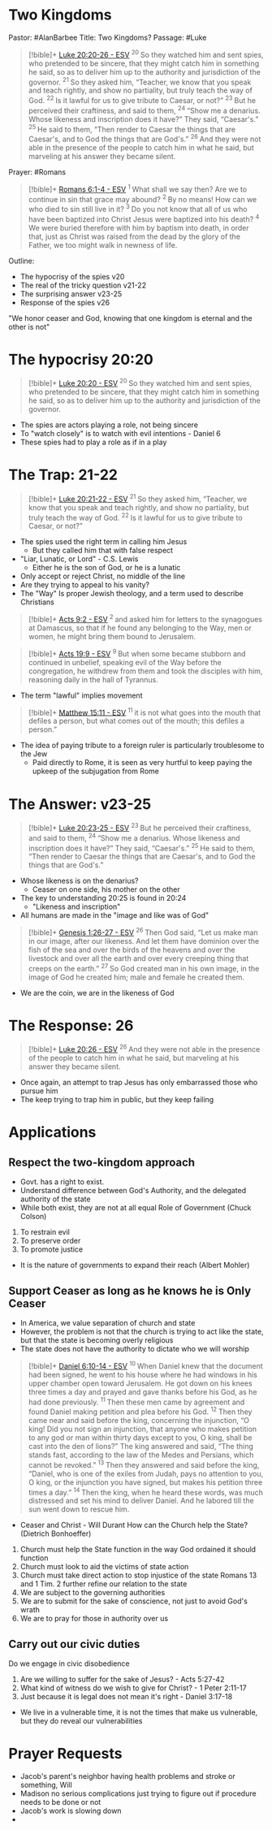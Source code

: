# Two Kingdoms
Pastor: #AlanBarbee
Title: Two Kingdoms?
Passage: #Luke

> [!bible]+ [Luke 20:20-26 - ESV](https://bolls.life/ESV/42/20/)
>  <sup> 20 </sup>So they watched him and sent spies, who pretended to be sincere, that they might catch him in something he said, so as to deliver him up to the authority and jurisdiction of the governor. <sup> 21 </sup>So they asked him, “Teacher, we know that you speak and teach rightly, and show no partiality,  but truly teach the way of God. <sup> 22 </sup>Is it lawful for us to give tribute to Caesar, or not?” <sup> 23 </sup>But he perceived their craftiness, and said to them, <sup> 24 </sup>“Show me a denarius.  Whose likeness and inscription does it have?” They said, “Caesar's.” <sup> 25 </sup>He said to them, “Then render to Caesar the things that are Caesar's, and to God the things that are God's.” <sup> 26 </sup>And they were not able in the presence of the people to catch him in what he said, but marveling at his answer they became silent.

Prayer: #Romans
> [!bible]+ [Romans 6:1-4 - ESV](https://bolls.life/ESV/45/6/)
>  <sup> 1 </sup>What shall we say then? Are we to continue in sin that grace may abound? <sup> 2 </sup>By no means! How can we who died to sin still live in it? <sup> 3 </sup>Do you not know that all of us who have been baptized into Christ Jesus were baptized into his death? <sup> 4 </sup>We were buried therefore with him by baptism into death, in order that, just as Christ was raised from the dead by the glory of the Father, we too might walk in newness of life.

Outline:
- The hypocrisy of the spies v20
- The real of the tricky question v21-22
- The surprising answer v23-25
- Response of the spies v26

"We honor ceaser and God, knowing that one kingdom is eternal and the other is not"

# The hypocrisy 20:20
> [!bible]+ [Luke 20:20 - ESV](https://bolls.life/ESV/42/20/)
>  <sup> 20 </sup>So they watched him and sent spies, who pretended to be sincere, that they might catch him in something he said, so as to deliver him up to the authority and jurisdiction of the governor.

- The spies are actors playing a role, not being sincere
- To "watch closely" is to watch with evil intentions - Daniel 6
- These spies had to play a role as if in a play

# The Trap: 21-22
> [!bible]+ [Luke 20:21-22 - ESV](https://bolls.life/ESV/42/20/)
>  <sup> 21 </sup>So they asked him, “Teacher, we know that you speak and teach rightly, and show no partiality,  but truly teach the way of God. <sup> 22 </sup>Is it lawful for us to give tribute to Caesar, or not?”

- The spies used the right term in calling him Jesus
	- But they called him that with false respect
- "Liar, Lunatic, or Lord" - C.S. Lewis
	- Either he is the son of God, or he is a lunatic
- Only accept or reject Christ, no middle of the line
- Are they trying to appeal to his vanity?
- The "Way" Is proper Jewish theology, and a term used to describe Christians
> [!bible]+ [Acts 9:2 - ESV](https://bolls.life/ESV/44/9/)
>  <sup> 2 </sup>and asked him for letters to the synagogues at Damascus, so that if he found any belonging to the Way, men or women, he might bring them bound to Jerusalem.

> [!bible]+ [Acts 19:9 - ESV](https://bolls.life/ESV/44/19/)
>  <sup> 9 </sup>But when some became stubborn and continued in unbelief, speaking evil of the Way before the congregation, he withdrew from them and took the disciples with him, reasoning daily in the hall of Tyrannus.

- The term "lawful" implies movement
> [!bible]+ [Matthew 15:11 - ESV](https://bolls.life/ESV/40/15/)
>  <sup> 11 </sup>it is not what goes into the mouth that defiles a person, but what comes out of the mouth; this defiles a person.”

- The idea of paying tribute to a foreign ruler is particularly troublesome to the Jew
	- Paid directly to Rome, it is seen as very hurtful to keep paying the upkeep of the subjugation from Rome
# The Answer: v23-25
> [!bible]+ [Luke 20:23-25 - ESV](https://bolls.life/ESV/42/20/)
>  <sup> 23 </sup>But he perceived their craftiness, and said to them, <sup> 24 </sup>“Show me a denarius.  Whose likeness and inscription does it have?” They said, “Caesar's.” <sup> 25 </sup>He said to them, “Then render to Caesar the things that are Caesar's, and to God the things that are God's.”

- Whose likeness is on the denarius?
	- Ceaser on one side, his mother on the other
- The key to understanding 20:25 is found in 20:24
	- "Likeness and inscription"
- All humans are made in the "image and like was of God"
> [!bible]+ [Genesis 1:26-27 - ESV](https://bolls.life/ESV/1/1/)
>  <sup> 26 </sup>Then God said, “Let us make man  in our image, after our likeness. And let them have dominion over the fish of the sea and over the birds of the heavens and over the livestock and over all the earth and over every creeping thing that creeps on the earth.” <sup> 27 </sup>So God created man in his own image, in the image of God he created him; male and female he created them.

- We are the coin, we are in the likeness of God
# The Response: 26
> [!bible]+ [Luke 20:26 - ESV](https://bolls.life/ESV/42/20/)
>  <sup> 26 </sup>And they were not able in the presence of the people to catch him in what he said, but marveling at his answer they became silent.

- Once again, an attempt to trap Jesus has only embarrassed those who pursue him
- The keep trying to trap him in public, but they keep failing
# Applications
## Respect the two-kingdom approach
- Govt. has a right to exist.
- Understand difference between God's Authority, and the delegated authority of the state
- While both exist, they are not at all equal
Role of Government (Chuck Colson)
1. To restrain evil
2. To preserve order
3. To promote justice

- It is the nature of governments to expand their reach (Albert Mohler)
## Support Ceaser as long as he knows he is Only Ceaser
- In America, we value separation of church and state
- However, the problem is not that the church is trying to act like the state, but that the state is becoming overly religious
- The state does not have the authority to dictate who we will worship
> [!bible]+ [Daniel 6:10-14 - ESV](https://bolls.life/ESV/27/6/)
>  <sup> 10 </sup>When Daniel knew that the document had been signed, he went to his house where he had windows in his upper chamber open toward Jerusalem. He got down on his knees three times a day and prayed and gave thanks before his God, as he had done previously. <sup> 11 </sup>Then these men came by agreement and found Daniel making petition and plea before his God. <sup> 12 </sup>Then they came near and said before the king, concerning the injunction, “O king! Did you not sign an injunction, that anyone who makes petition to any god or man within thirty days except to you, O king, shall be cast into the den of lions?” The king answered and said, “The thing stands fast, according to the law of the Medes and Persians, which cannot be revoked.” <sup> 13 </sup>Then they answered and said before the king, “Daniel, who is one of the exiles from Judah, pays no attention to you, O king, or the injunction you have signed, but makes his petition three times a day.” <sup> 14 </sup>Then the king, when he heard these words, was much distressed and set his mind to deliver Daniel. And he labored till the sun went down to rescue him.
- Ceaser and Christ - Will Durant
How can the Church help the State? (Dietrich Bonhoeffer)
1. Church must help the State function in the way God ordained it should function
2. Church must look to aid the victims of state action
3. Church must take direct action to stop injustice of the state 
Romans 13 and 1 Tim. 2 further refine our relation to the state
1. We are subject to the governing authorities
2. We are to submit for the sake of conscience, not just to avoid God's wrath
3. We are to pray for those in authority over us
## Carry out our civic duties
Do we engage in civic disobedience
1. Are we willing to suffer for the sake of Jesus? - Acts 5:27-42
2. What kind of witness do we wish to give for Christ? - 1 Peter 2:11-17
3. Just because it is legal does not mean it's right - Daniel 3:17-18
- We live in a vulnerable time, it is not the times that make us vulnerable, but they do reveal our vulnerabilities
# Prayer Requests
- Jacob's parent's neighbor having health problems and stroke or something, Will
- Madison no serious complications just trying to figure out if procedure needs to be done or not
- Jacob's work is slowing down
- 
